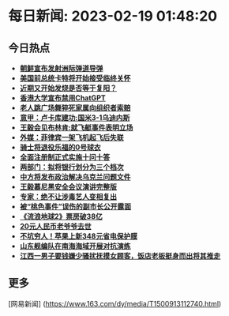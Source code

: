 
# 每日新闻: 2023-02-19 01:48:20
## 今日热点

- **[朝鲜宣布发射洲际弹道导弹](https://www.163.com/search?keyword=%E6%9C%9D%E9%B2%9C%E5%AE%A3%E5%B8%83%E5%8F%91%E5%B0%84%E6%B4%B2%E9%99%85%E5%BC%B9%E9%81%93%E5%AF%BC%E5%BC%B9)**
- **[美国前总统卡特将开始接受临终关怀](https://www.163.com/search?keyword=%E7%BE%8E%E5%9B%BD%E5%89%8D%E6%80%BB%E7%BB%9F%E5%8D%A1%E7%89%B9%E5%B0%86%E5%BC%80%E5%A7%8B%E6%8E%A5%E5%8F%97%E4%B8%B4%E7%BB%88%E5%85%B3%E6%80%80)**
- **[近期又开始发烧是否等于复阳？](https://www.163.com/search?keyword=%E8%BF%91%E6%9C%9F%E5%8F%88%E5%BC%80%E5%A7%8B%E5%8F%91%E7%83%A7%E6%98%AF%E5%90%A6%E7%AD%89%E4%BA%8E%E5%A4%8D%E9%98%B3%EF%BC%9F)**
- **[香港大学宣布禁用ChatGPT](https://www.163.com/search?keyword=%E9%A6%99%E6%B8%AF%E5%A4%A7%E5%AD%A6%E5%AE%A3%E5%B8%83%E7%A6%81%E7%94%A8ChatGPT)**
- **[老人跳广场舞猝死家属向组织者索赔](https://www.163.com/search?keyword=%E8%80%81%E4%BA%BA%E8%B7%B3%E5%B9%BF%E5%9C%BA%E8%88%9E%E7%8C%9D%E6%AD%BB%E5%AE%B6%E5%B1%9E%E5%90%91%E7%BB%84%E7%BB%87%E8%80%85%E7%B4%A2%E8%B5%94)**
- **[意甲：卢卡库建功:国米3-1乌迪内斯](https://www.163.com/search?keyword=%E6%84%8F%E7%94%B2%EF%BC%9A%E5%8D%A2%E5%8D%A1%E5%BA%93%E5%BB%BA%E5%8A%9F+%E5%9B%BD%E7%B1%B33-1%E4%B9%8C%E8%BF%AA%E5%86%85%E6%96%AF)**
- **[王毅会见布林肯:就飞艇事件表明立场](https://www.163.com/search?keyword=%E7%8E%8B%E6%AF%85%E4%BC%9A%E8%A7%81%E5%B8%83%E6%9E%97%E8%82%AF+%E5%B0%B1%E9%A3%9E%E8%89%87%E4%BA%8B%E4%BB%B6%E8%A1%A8%E6%98%8E%E7%AB%8B%E5%9C%BA)**
- **[外媒：菲律宾一架飞机起飞后失联](https://www.163.com/search?keyword=%E5%A4%96%E5%AA%92%EF%BC%9A%E8%8F%B2%E5%BE%8B%E5%AE%BE%E4%B8%80%E6%9E%B6%E9%A3%9E%E6%9C%BA%E8%B5%B7%E9%A3%9E%E5%90%8E%E5%A4%B1%E8%81%94)**
- **[骑士将退役乐福的0号球衣](https://www.163.com/search?keyword=%E9%AA%91%E5%A3%AB%E5%B0%86%E9%80%80%E5%BD%B9%E4%B9%90%E7%A6%8F%E7%9A%840%E5%8F%B7%E7%90%83%E8%A1%A3)**
- **[全面注册制正式实施十问十答](https://www.163.com/search?keyword=%E5%85%A8%E9%9D%A2%E6%B3%A8%E5%86%8C%E5%88%B6%E6%AD%A3%E5%BC%8F%E5%AE%9E%E6%96%BD%E5%8D%81%E9%97%AE%E5%8D%81%E7%AD%94)**
- **[两部门：拟将银行划分为三个档次](https://www.163.com/search?keyword=%E4%B8%A4%E9%83%A8%E9%97%A8%EF%BC%9A%E6%8B%9F%E5%B0%86%E9%93%B6%E8%A1%8C%E5%88%92%E5%88%86%E4%B8%BA%E4%B8%89%E4%B8%AA%E6%A1%A3%E6%AC%A1)**
- **[中方将发布政治解决乌克兰问题文件](https://www.163.com/search?keyword=%E4%B8%AD%E6%96%B9%E5%B0%86%E5%8F%91%E5%B8%83%E6%94%BF%E6%B2%BB%E8%A7%A3%E5%86%B3%E4%B9%8C%E5%85%8B%E5%85%B0%E9%97%AE%E9%A2%98%E6%96%87%E4%BB%B6)**
- **[王毅慕尼黑安全会议演讲完整版](https://www.163.com/search?keyword=%E7%8E%8B%E6%AF%85%E6%85%95%E5%B0%BC%E9%BB%91%E5%AE%89%E5%85%A8%E4%BC%9A%E8%AE%AE%E6%BC%94%E8%AE%B2%E5%AE%8C%E6%95%B4%E7%89%88)**
- **[专家：绝不让涉毒艺人变相复出](https://www.163.com/search?keyword=%E4%B8%93%E5%AE%B6%EF%BC%9A%E7%BB%9D%E4%B8%8D%E8%AE%A9%E6%B6%89%E6%AF%92%E8%89%BA%E4%BA%BA%E5%8F%98%E7%9B%B8%E5%A4%8D%E5%87%BA)**
- **[被“桃色事件”误伤的副市长公开露面](https://www.163.com/search?keyword=%E8%A2%AB%E2%80%9C%E6%A1%83%E8%89%B2%E4%BA%8B%E4%BB%B6%E2%80%9D%E8%AF%AF%E4%BC%A4%E7%9A%84%E5%89%AF%E5%B8%82%E9%95%BF%E5%85%AC%E5%BC%80%E9%9C%B2%E9%9D%A2)**
- **[《流浪地球2》票房破38亿](https://www.163.com/search?keyword=%E3%80%8A%E6%B5%81%E6%B5%AA%E5%9C%B0%E7%90%832%E3%80%8B%E7%A5%A8%E6%88%BF%E7%A0%B438%E4%BA%BF)**
- **[20元人民币老爷爷去世](https://www.163.com/search?keyword=20%E5%85%83%E4%BA%BA%E6%B0%91%E5%B8%81%E8%80%81%E7%88%B7%E7%88%B7%E5%8E%BB%E4%B8%96)**
- **[不坑穷人！苹果上新348元省电保护膜](https://www.163.com/search?keyword=%E4%B8%8D%E5%9D%91%E7%A9%B7%E4%BA%BA%EF%BC%81%E8%8B%B9%E6%9E%9C%E4%B8%8A%E6%96%B0348%E5%85%83%E7%9C%81%E7%94%B5%E4%BF%9D%E6%8A%A4%E8%86%9C)**
- **[山东舰编队在南海海域开展对抗演练](https://www.163.com/search?keyword=%E5%B1%B1%E4%B8%9C%E8%88%B0%E7%BC%96%E9%98%9F%E5%9C%A8%E5%8D%97%E6%B5%B7%E6%B5%B7%E5%9F%9F%E5%BC%80%E5%B1%95%E5%AF%B9%E6%8A%97%E6%BC%94%E7%BB%83)**
- **[江西一男子要钱嫌少骚扰抚摸女顾客，饭店老板挺身而出将其推走](https://www.163.com/search?keyword=%E6%B1%9F%E8%A5%BF%E4%B8%80%E7%94%B7%E5%AD%90%E8%A6%81%E9%92%B1%E5%AB%8C%E5%B0%91%E9%AA%9A%E6%89%B0%E6%8A%9A%E6%91%B8%E5%A5%B3%E9%A1%BE%E5%AE%A2%EF%BC%8C%E9%A5%AD%E5%BA%97%E8%80%81%E6%9D%BF%E6%8C%BA%E8%BA%AB%E8%80%8C%E5%87%BA%E5%B0%86%E5%85%B6%E6%8E%A8%E8%B5%B0)**

## 更多
[网易新闻] (https://www.163.com/dy/media/T1500913112740.html)
